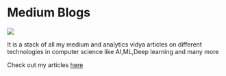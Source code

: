 # Medium Blogs
![](https://cdn.analyticsvidhya.com/wp-content/uploads/2017/03/04125536/AV_Logo100px.png)

It is a stack of all my medium and analytics vidya articles on different technologies in computer science like AI,ML,Deep learning and many more

Check out my articles [here](https://medium.com/@saidurgakameshkota)
